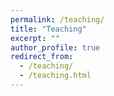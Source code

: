 ```yaml
---
permalink: /teaching/
title: "Teaching"
excerpt: ""
author_profile: true
redirect_from: 
  - /teaching/
  - /teaching.html
---
```



